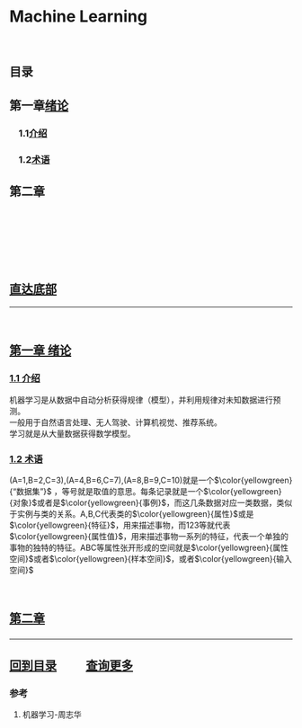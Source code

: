 # Machine Learning

&emsp;

## 目录

## 第一章[绪论](#第一章-绪论)

### &emsp;1.1[介绍](#11-介绍)

### &emsp;1.2[术语](#12-术语)

## 第二章[]()

### &emsp;[]()

#### &emsp;&emsp;[]()

&emsp;

## [直达底部](#回到目录)

---

&emsp;

## [第一章 绪论](#第一章绪论)

### [1.1 介绍](#11介绍)

机器学习是从数据中自动分析获得规律（模型），并利用规律对未知数据进行预测。  
一般用于自然语言处理、无人驾驶、计算机视觉、推荐系统。  
学习就是从大量数据获得数学模型。

### [1.2 术语](#12术语)

(A=1,B=2,C=3),(A=4,B=6,C=7),(A=8,B=9,C=10)就是一个$\color{yellowgreen}{“数据集”}$ ，等号就是取值的意思。每条记录就是一个$\color{yellowgreen}{对象}$或者是$\color{yellowgreen}{事例}$，而这几条数据对应一类数据，类似于实例与类的关系。A,B,C代表类的$\color{yellowgreen}{属性}$或是$\color{yellowgreen}{特征}$，用来描述事物，而123等就代表$\color{yellowgreen}{属性值}$，用来描述事物一系列的特征，代表一个单独的事物的独特的特征。ABC等属性张开形成的空间就是$\color{yellowgreen}{属性空间}$或者$\color{yellowgreen}{样本空间}$，或者$\color{yellowgreen}{输入空间}$

&emsp;  

## [第二章 ]()

### 

#### 

---

## [回到目录](#目录) &emsp; &emsp;[查询更多](https://github.com/jinjianxing/notebooks)

### 参考

1. 机器学习-周志华
